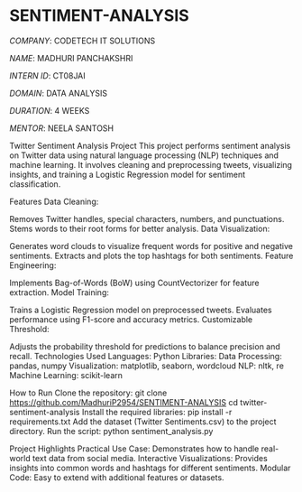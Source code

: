 # SENTIMENT-ANALYSIS

*COMPANY*: CODETECH IT SOLUTIONS

*NAME*: MADHURI PANCHAKSHRI

*INTERN ID*: CT08JAI

*DOMAIN*: DATA ANALYSIS

*DURATION*: 4 WEEKS

*MENTOR*: NEELA SANTOSH


Twitter Sentiment Analysis Project
This project performs sentiment analysis on Twitter data using natural language processing (NLP) techniques and machine learning. It involves cleaning and preprocessing tweets, visualizing insights, and training a Logistic Regression model for sentiment classification.

Features
Data Cleaning:

Removes Twitter handles, special characters, numbers, and punctuations.
Stems words to their root forms for better analysis.
Data Visualization:

Generates word clouds to visualize frequent words for positive and negative sentiments.
Extracts and plots the top hashtags for both sentiments.
Feature Engineering:

Implements Bag-of-Words (BoW) using CountVectorizer for feature extraction.
Model Training:

Trains a Logistic Regression model on preprocessed tweets.
Evaluates performance using F1-score and accuracy metrics.
Customizable Threshold:

Adjusts the probability threshold for predictions to balance precision and recall.
Technologies Used
Languages: Python
Libraries:
Data Processing: pandas, numpy
Visualization: matplotlib, seaborn, wordcloud
NLP: nltk, re
Machine Learning: scikit-learn

How to Run
Clone the repository:
git clone https://github.com/MadhuriP2954/SENTIMENT-ANALYSIS
cd twitter-sentiment-analysis
Install the required libraries:
pip install -r requirements.txt
Add the dataset (Twitter Sentiments.csv) to the project directory.
Run the script:
python sentiment_analysis.py

Project Highlights
Practical Use Case: Demonstrates how to handle real-world text data from social media.
Interactive Visualizations: Provides insights into common words and hashtags for different sentiments.
Modular Code: Easy to extend with additional features or datasets.
